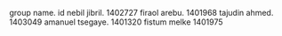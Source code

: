 group name.            id
nebil jibril.          1402727
firaol arebu.          1401968 
tajudin ahmed.         1403049
amanuel tsegaye.       1401320
fistum melke           1401975
